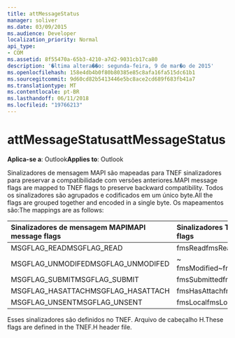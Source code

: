 ```yaml
---
title: attMessageStatus
manager: soliver
ms.date: 03/09/2015
ms.audience: Developer
localization_priority: Normal
api_type:
- COM
ms.assetid: 8f55470a-65b3-4210-a7d2-9031cb17ca80
description: '�ltima altera��o: segunda-feira, 9 de mar�o de 2015'
ms.openlocfilehash: 158e4db4b0f80b80385e85c8afa16fa515dc61b1
ms.sourcegitcommit: 9d60cd82b5413446e5bc8ace2cd689f683fb41a7
ms.translationtype: MT
ms.contentlocale: pt-BR
ms.lasthandoff: 06/11/2018
ms.locfileid: "19766213"
---
```

# <a name="attmessagestatus"></a><span data-ttu-id="25af2-103">attMessageStatus</span><span class="sxs-lookup"><span data-stu-id="25af2-103">attMessageStatus</span></span>

  
  
<span data-ttu-id="25af2-104">**Aplica-se a**: Outlook</span><span class="sxs-lookup"><span data-stu-id="25af2-104">**Applies to**: Outlook</span></span> 
  
<span data-ttu-id="25af2-105">Sinalizadores de mensagem MAPI são mapeadas para TNEF sinalizadores para preservar a compatibilidade com versões anteriores.</span><span class="sxs-lookup"><span data-stu-id="25af2-105">MAPI message flags are mapped to TNEF flags to preserve backward compatibility.</span></span> <span data-ttu-id="25af2-106">Todos os sinalizadores são agrupados e codificados em um único byte.</span><span class="sxs-lookup"><span data-stu-id="25af2-106">All the flags are grouped together and encoded in a single byte.</span></span> <span data-ttu-id="25af2-107">Os mapeamentos são:</span><span class="sxs-lookup"><span data-stu-id="25af2-107">The mappings are as follows:</span></span>
  
|<span data-ttu-id="25af2-108">**Sinalizadores de mensagem MAPI**</span><span class="sxs-lookup"><span data-stu-id="25af2-108">**MAPI message flags**</span></span>|<span data-ttu-id="25af2-109">**Sinalizadores TNEF**</span><span class="sxs-lookup"><span data-stu-id="25af2-109">**TNEF flags**</span></span>|
|:-----|:-----|
|<span data-ttu-id="25af2-110">MSGFLAG_READ</span><span class="sxs-lookup"><span data-stu-id="25af2-110">MSGFLAG_READ</span></span>  <br/> |<span data-ttu-id="25af2-111">fmsRead</span><span class="sxs-lookup"><span data-stu-id="25af2-111">fmsRead</span></span>  <br/> |
|<span data-ttu-id="25af2-112">MSGFLAG_UNMODIFED</span><span class="sxs-lookup"><span data-stu-id="25af2-112">MSGFLAG_UNMODIFED</span></span>  <br/> |<span data-ttu-id="25af2-113">~ fmsModified</span><span class="sxs-lookup"><span data-stu-id="25af2-113">~fmsModified</span></span>  <br/> |
|<span data-ttu-id="25af2-114">MSGFLAG_SUBMIT</span><span class="sxs-lookup"><span data-stu-id="25af2-114">MSGFLAG_SUBMIT</span></span>  <br/> |<span data-ttu-id="25af2-115">fmsSubmitted</span><span class="sxs-lookup"><span data-stu-id="25af2-115">fmsSubmitted</span></span>  <br/> |
|<span data-ttu-id="25af2-116">MSGFLAG_HASATTACH</span><span class="sxs-lookup"><span data-stu-id="25af2-116">MSGFLAG_HASATTACH</span></span>  <br/> |<span data-ttu-id="25af2-117">fmsHasAttach</span><span class="sxs-lookup"><span data-stu-id="25af2-117">fmsHasAttach</span></span>  <br/> |
|<span data-ttu-id="25af2-118">MSGFLAG_UNSENT</span><span class="sxs-lookup"><span data-stu-id="25af2-118">MSGFLAG_UNSENT</span></span>  <br/> |<span data-ttu-id="25af2-119">fmsLocal</span><span class="sxs-lookup"><span data-stu-id="25af2-119">fmsLocal</span></span>  <br/> |
   
<span data-ttu-id="25af2-120">Esses sinalizadores são definidos no TNEF. Arquivo de cabeçalho H.</span><span class="sxs-lookup"><span data-stu-id="25af2-120">These flags are defined in the TNEF.H header file.</span></span>
  


